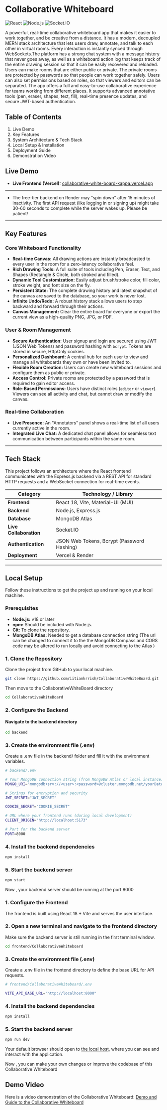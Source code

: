 # Collaborative Whiteboard 

![React](https://img.shields.io/badge/React-18-blue?logo=react)
![Node.js](https://img.shields.io/badge/Node.js-20.x-green?logo=nodedotjs)
![Socket.IO](https://img.shields.io/badge/Socket.IO-4.x-black?logo=socketdotio)


<p>
A powerful, real-time collaborative whiteboard app that makes it easier to work together, and be creative from a distance. It has a modern, decoupled MERN stack architecture that lets users draw, annotate, and talk to each other in virtual rooms. Every interaction is instantly synced through WebSockets.The platform has a strong chat system with a message history that never goes away, as well as a whiteboard action log that keeps track of the entire drawing session so that it can be easily recovered and reloaded. Users can make rooms that are either public or private. The private rooms are protected by passwords so that people can work together safely. Users can also set permissions based on roles, so that viewers and editors can be separated. The app offers a full and easy-to-use collaborative experience for teams working from different places. It supports advanced annotative tools (pen, eraser, shapes, text, fill), real-time presence updates, and secure JWT-based authentication.
</p>

## Table of Contents

1.  Live Demo
2.  Key Features
3.  System Architecture & Tech Stack
4.  Local Setup & Installation
5.  Deployment Guide
6.  Demonstration Video


## Live Demo
-   **Live Frontend (Vercel):** [collaborative-white-board-kappa.vercel.app](https://collaborative-white-board-kappa.vercel.app/)
---
- The free-tier backend on Render may "spin down" after 15 minutes of inactivity. The first API request (like logging in or signing up) might take 30-60 seconds to complete while the server wakes up. Please be patient!

---

## Key Features

### Core Whiteboard Functionality
-   **Real-time Canvas:** All drawing actions are instantly broadcasted to every user in the room for a zero-latency collaborative feel.
-   **Rich Drawing Tools:** A full suite of tools including Pen, Eraser, Text, and Shapes (Rectangle & Circle, both stroked and filled).
-   **Dynamic Tool Customization:** Easily adjust brush/stroke color, fill color, stroke weight, and font size on the fly.
-   **Persistent State:** The complete drawing history and latest snapshot of the canvas are saved to the database, so your work is never lost.
-   **Infinite Undo/Redo:** A robust history stack allows users to step backward and forward through their actions.
-   **Canvas Management:** Clear the entire board for everyone or export the current view as a high-quality PNG, JPG, or PDF.

### User & Room Management
-   **Secure Authentication:** User signup and login are secured using JWT (JSON Web Tokens) and password hashing with `bcrypt`. Tokens are stored in secure, HttpOnly cookies.
-   **Personalized Dashboard:** A central hub for each user to view and manage all whiteboards they own or have been invited to.
-   **Flexible Room Creation:** Users can create new whiteboard sessions and configure them as public or private.
-   **Access Control:** Private rooms are protected by a password that is required to gain editor access.
-   **Role-Based Permissions:** Users have distinct roles (`editor` or `viewer`). Viewers can see all activity and chat, but cannot draw or modify the canvas.

### Real-time Collaboration
-   **Live Presence:** An "Annotators" panel shows a real-time list of all users currently active in the room.
-   **Integrated Live Chat:** A dedicated chat panel allows for seamless text communication between participants within the same room.

---

## Tech Stack

This project follows an architecture where the React frontend communicates with the Express.js backend via a REST API for standard HTTP requests and a WebSocket connection for real-time events.


| Category                | Technology / Library                                                                                               
| ----------------------- | ---------------------------------------------------------
| **Frontend**            | React 18, Vite, Material-UI (MUI)        
| **Backend**             | Node.js, Express.js    
| **Database**            | MongoDB Atlas                           
| **Live Collaboration**    | Socket.IO                                                      
| **Authentication**      | JSON Web Tokens, Bcrypt (Password Hashing)               
| **Deployment**          | Vercel & Render               

---

## Local Setup

Follow these instructions to get the project up and running on your local machine.

### Prerequisites
-   **Node.js:** v18 or later
-   **npm:** Should be included with Node.js.
-   **Git:** To clone the repository.
-   **MongoDB Atlas:** Needed to get a database connection string (The url can be changed to connect it to the the MongoDB Compass and CORS code may be altered to run locally and avoid connecting to the Atlas )

### 1. Clone the Repository
Clone the project from GitHub to your local machine.

```bash
git clone https://github.com/iitiankrrish/CollaborativeWhiteBoard.git
```
Then move to the CollaborativeWhiteBoard directory 
```bash
cd CollaborativeWhiteBoard
```

### 2. Configure the Backend

#### Navigate to the backend directory

```bash
cd backend
```

### 3. Create the environment file (.env)

Create a .env file in the backend/ folder and fill it with the environment variables.

```bash
# backend/.env

# Your MongoDB connection string (from MongoDB Atlas or local instance)
MONGO_URI="mongodb+srv://<user>:<password>@cluster.mongodb.net/yourDatabase?retryWrites=true&w=majority"

# Strings for encryption and security
JWT_SECRET="JWT_SECRET"

COOKIE_SECRET="COOKIE_SECRET"

# URL where your frontend runs (during local development)
CLIENT_ORIGIN="http://localhost:5173"

# Port for the backend server
PORT=8000
```

### 4. Install the backend dependencies 
```bash
npm install
```

### 5. Start the backend server  
```bash
npm start
```
Now , your backend server should be running at the port 8000 

### 1. Configure the Frontend

The frontend is built using React 18 + Vite and serves the user interface.

### 2. Open a new terminal and navigate to the frontend directory

Make sure the backend server is still running in the first terminal window.
```bash
cd frontend/CollaborativeWhiteboard
```

### 3. Create the environment file (.env)

Create a .env file in the frontend directory to define the base URL for API requests.
```bash
# frontend/CollaborativeWhiteboard/.env

VITE_API_BASE_URL="http://localhost:8000"
```

### 4. Install the backend dependencies 
```bash
npm install
```

### 5. Start the backend server  
```bash
npm run dev
```

Your default browser should open to [the local host](http://localhost:5173), where you can see and interact with the application.

Now , you can make your own changes or improve the codebase of this Collaborative Whiteboard 

## Demo Video 

Here is a video demonstration of the Collaborative Whiteboard: [Demo and Guide to the Collaborative Whiteboard](https://youtu.be/sioSxn5Iug4?feature=shared)

